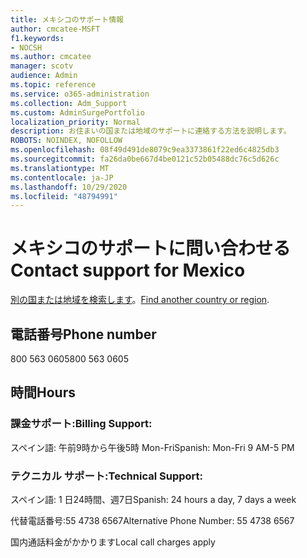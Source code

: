 ```yaml
---
title: メキシコのサポート情報
author: cmcatee-MSFT
f1.keywords:
- NOCSH
ms.author: cmcatee
manager: scotv
audience: Admin
ms.topic: reference
ms.service: o365-administration
ms.collection: Adm_Support
ms.custom: AdminSurgePortfolio
localization_priority: Normal
description: お住まいの国または地域のサポートに連絡する方法を説明します。
ROBOTS: NOINDEX, NOFOLLOW
ms.openlocfilehash: 08f49d491de8079c9ea3373861f22ed6c4825db3
ms.sourcegitcommit: fa26da0be667d4be0121c52b05488dc76c5d626c
ms.translationtype: MT
ms.contentlocale: ja-JP
ms.lasthandoff: 10/29/2020
ms.locfileid: "48794991"
---
```

# <a name="contact-support-for-mexico"></a><span data-ttu-id="ce7bb-103">メキシコのサポートに問い合わせる</span><span class="sxs-lookup"><span data-stu-id="ce7bb-103">Contact support for Mexico</span></span>

<span data-ttu-id="ce7bb-104">[別の国または地域を検索します](../contact-support-for-business-products.md)。</span><span class="sxs-lookup"><span data-stu-id="ce7bb-104">[Find another country or region](../contact-support-for-business-products.md).</span></span>

## <a name="phone-number"></a><span data-ttu-id="ce7bb-105">電話番号</span><span class="sxs-lookup"><span data-stu-id="ce7bb-105">Phone number</span></span>

<span data-ttu-id="ce7bb-106">800 563 0605</span><span class="sxs-lookup"><span data-stu-id="ce7bb-106">800 563 0605</span></span>

## <a name="hours"></a><span data-ttu-id="ce7bb-107">時間</span><span class="sxs-lookup"><span data-stu-id="ce7bb-107">Hours</span></span>

### <a name="billing-support"></a><span data-ttu-id="ce7bb-108">課金サポート:</span><span class="sxs-lookup"><span data-stu-id="ce7bb-108">Billing Support:</span></span>

<span data-ttu-id="ce7bb-109">スペイン語: 午前9時から午後5時 Mon-Fri</span><span class="sxs-lookup"><span data-stu-id="ce7bb-109">Spanish: Mon-Fri 9 AM-5 PM</span></span>

### <a name="technical-support"></a><span data-ttu-id="ce7bb-110">テクニカル サポート:</span><span class="sxs-lookup"><span data-stu-id="ce7bb-110">Technical Support:</span></span>

<span data-ttu-id="ce7bb-111">スペイン語: 1 日24時間、週7日</span><span class="sxs-lookup"><span data-stu-id="ce7bb-111">Spanish: 24 hours a day, 7 days a week</span></span>

<span data-ttu-id="ce7bb-112">代替電話番号:55 4738 6567</span><span class="sxs-lookup"><span data-stu-id="ce7bb-112">Alternative Phone Number: 55 4738 6567</span></span>

<span data-ttu-id="ce7bb-113">国内通話料金がかかります</span><span class="sxs-lookup"><span data-stu-id="ce7bb-113">Local call charges apply</span></span>